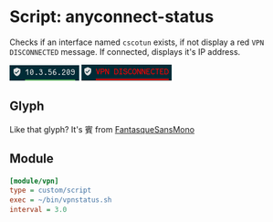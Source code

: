 # Script: anyconnect-status

Checks if an interface named `cscotun` exists, if not display a red
`VPN DISCONNECTED` message. If connected, displays it's IP address.

![connected](screenshots/connected.png)
![disconnected](screenshots/disconnected.png)

## Glyph

Like that glyph? It's 賓 from [FantasqueSansMono](https://github.com/ryanoasis/nerd-fonts/tree/master/patched-fonts/FantasqueSansMono/Regular/complete)

## Module

```ini
[module/vpn]
type = custom/script
exec = ~/bin/vpnstatus.sh
interval = 3.0
```
